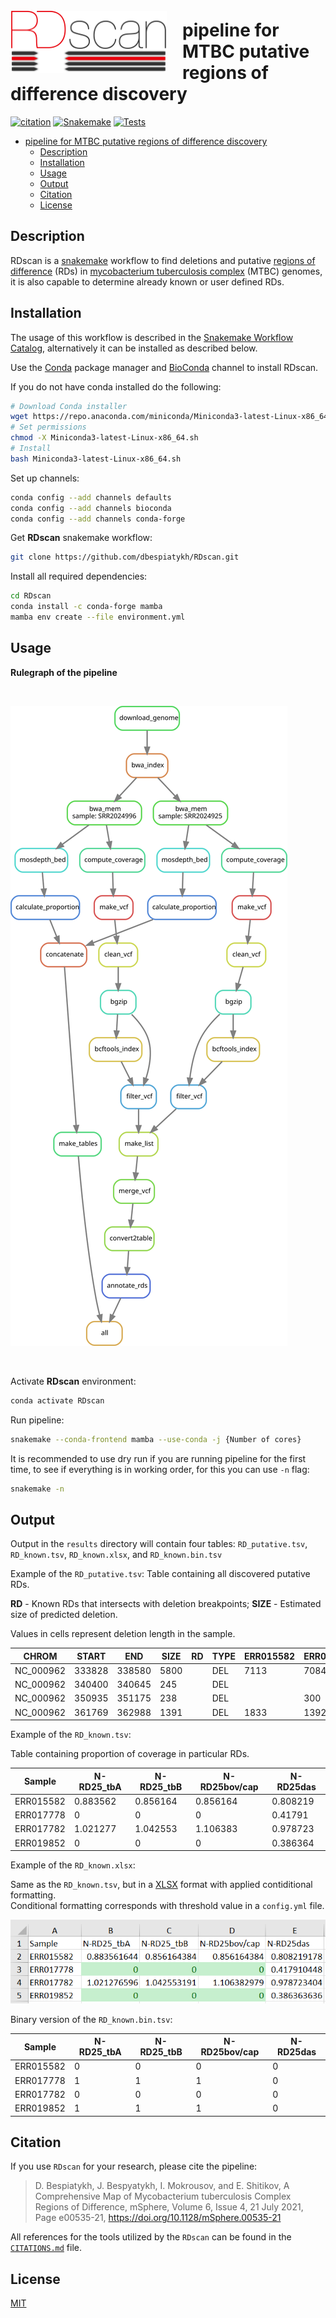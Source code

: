 <img align ="left" src=img/RDscan_logo.png width=250px style="padding-right: 25px; padding-top: 25px;">

# pipeline for MTBC putative regions of difference discovery

[![citation](https://img.shields.io/badge/DOI-10.1128%2FmSphere.00535--21-9f1d21)](https://doi.org/10.1128/mSphere.00535-21)
[![Snakemake](https://img.shields.io/badge/snakemake-≥7.18.2-brightgreen.svg)](https://snakemake.github.io)
[![Tests](https://github.com/dbespiatykh/RDscan/actions/workflows/main.yml/badge.svg?branch=master)](https://github.com/dbespiatykh/RDscan/actions/workflows/main.yml)

- [pipeline for MTBC putative regions of difference discovery](#pipeline-for-mtbc-putative-regions-of-difference-discovery)
  - [Description](#description)
  - [Installation](#installation)
  - [Usage](#usage)
  - [Output](#output)
  - [Citation](#citation)
  - [License](#license)

## Description

RDscan is a [snakemake](https://snakemake.readthedocs.io/en/stable/) workflow to find deletions and putative [regions of difference](https://jb.asm.org/content/178/5/1274.short) (RDs) in [mycobacterium tuberculosis complex](https://en.wikipedia.org/wiki/Mycobacterium_tuberculosis_complex) (MTBC) genomes, it is also capable to determine already known or user defined RDs.

## Installation

The usage of this workflow is described in the [Snakemake Workflow Catalog](https://snakemake.github.io/snakemake-workflow-catalog/?usage=dbespiatykh/RDscan), alternatively it can be installed as described below.

Use the [Conda](https://docs.conda.io/en/latest/) package manager and [BioConda](https://bioconda.github.io/index.html) channel to install RDscan.

If you do not have conda installed do the following:

```bash
# Download Conda installer
wget https://repo.anaconda.com/miniconda/Miniconda3-latest-Linux-x86_64.sh
# Set permissions
chmod -X Miniconda3-latest-Linux-x86_64.sh
# Install
bash Miniconda3-latest-Linux-x86_64.sh
```

Set up channels:

```bash
conda config --add channels defaults
conda config --add channels bioconda
conda config --add channels conda-forge
```

Get **RDscan** snakemake workflow:

```bash
git clone https://github.com/dbespiatykh/RDscan.git
```

Install all required dependencies:

```bash
cd RDscan
conda install -c conda-forge mamba
mamba env create --file environment.yml
```

## Usage

**Rulegraph of the pipeline**

<br>

![Rulegraph](img/dag.svg)

<br>

Activate **RDscan** environment:

```bash
conda activate RDscan
```

Run pipeline:

```bash
snakemake --conda-frontend mamba --use-conda -j {Number of cores}
```

It is recommended to use dry run if you are running pipeline for the first time, to see if everything is in working order, for this you can use `-n` flag:

```bash
snakemake -n
```

## Output

Output in the `results` directory will contain four tables: `RD_putative.tsv`, `RD_known.tsv`, `RD_known.xlsx`, and `RD_known.bin.tsv`

Example of the `RD_putative.tsv`:
Table containing all discovered putative RDs.

**RD** - Known RDs that intersects with deletion breakpoints;
**SIZE** - Estimated size of predicted deletion.

Values in cells represent deletion length in the sample.

| CHROM     | START  | END    | SIZE | RD  | TYPE | ERR015582 | ERR017778 | ERR017782 | ERR019852 |
| --------- | ------ | ------ | ---- | --- | ---- | --------- | --------- | --------- | --------- |
| NC_000962 | 333828 | 338580 | 5800 |     | DEL  | 7113      | 7084      | 7050      |
| NC_000962 | 340400 | 340645 | 245  |     | DEL  |           |           |           |           |
| NC_000962 | 350935 | 351175 | 238  |     | DEL  |           | 300       | 204       | 240       |
| NC_000962 | 361769 | 362988 | 1391 |     | DEL  | 1833      | 1392      | 1833      | 1390      |

Example of the `RD_known.tsv`:

Table containing proportion of coverage in particular RDs.

| Sample    | N-RD25_tbA | N-RD25_tbB | N-RD25bov/cap | N-RD25das |
| --------- | ---------- | ---------- | ------------- | --------- |
| ERR015582 | 0.883562   | 0.856164   | 0.856164      | 0.808219  |
| ERR017778 | 0          | 0          | 0             | 0.41791   |
| ERR017782 | 1.021277   | 1.042553   | 1.106383      | 0.978723  |
| ERR019852 | 0          | 0          | 0             | 0.386364  |

Example of the `RD_known.xlsx`:

Same as the `RD_known.tsv`, but in a [XLSX](https://en.wikipedia.org/wiki/Microsoft_Excel) format with applied contiditional formatting.\
Conditional formatting corresponds with threshold value in a `config.yml` file.

![](img/RD_known.xlsx.png)

Binary version of the `RD_known.bin.tsv`:

| Sample    | N-RD25_tbA | N-RD25_tbB | N-RD25bov/cap | N-RD25das |
| --------- | ---------- | ---------- | ------------- | --------- |
| ERR015582 | 0          | 0          | 0             | 0         |
| ERR017778 | 1          | 1          | 1             | 0         |
| ERR017782 | 0          | 0          | 0             | 0         |
| ERR019852 | 1          | 1          | 1             | 0         |

## Citation

If you use `RDscan` for your research, please cite the pipeline:

> D. Bespiatykh, J. Bespyatykh, I. Mokrousov, and E. Shitikov, A Comprehensive Map of Mycobacterium tuberculosis Complex Regions of Difference, mSphere, Volume 6, Issue 4, 21 July 2021, Page e00535-21, https://doi.org/10.1128/mSphere.00535-21

All references for the tools utilized by the `RDscan` can be found in the [`CITATIONS.md`](CITATIONS.md) file.

## License

[MIT](LICENSE)
